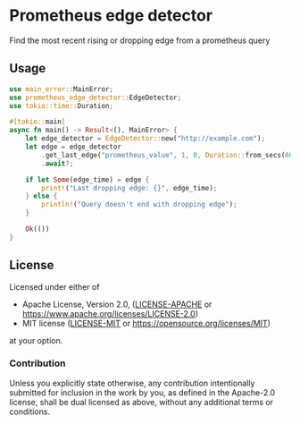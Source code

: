 # Prometheus edge detector

Find the most recent rising or dropping edge from a prometheus query

## Usage

```rust
use main_error::MainError;
use prometheus_edge_detector::EdgeDetector;
use tokio::time::Duration;

#[tokio::main]
async fn main() -> Result<(), MainError> {
    let edge_detector = EdgeDetector::new("http://example.com");
    let edge = edge_detector
        .get_last_edge("prometheus_value", 1, 0, Duration::from_secs(60 * 60))
        .await?;

    if let Some(edge_time) = edge {
        print!("Last dropping edge: {}", edge_time);
    } else {
        println!("Query doesn't end with dropping edge");
    }

    Ok(())
}
```

## License

Licensed under either of

* Apache License, Version 2.0, ([LICENSE-APACHE](LICENSE-APACHE) or https://www.apache.org/licenses/LICENSE-2.0)
* MIT license ([LICENSE-MIT](LICENSE-MIT) or https://opensource.org/licenses/MIT)

at your option.

### Contribution

Unless you explicitly state otherwise, any contribution intentionally
submitted for inclusion in the work by you, as defined in the Apache-2.0
license, shall be dual licensed as above, without any additional terms or
conditions.